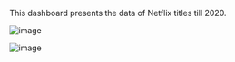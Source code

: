 This dashboard presents the data of Netflix titles till 2020. 

![image](https://github.com/user-attachments/assets/a9d9264d-77b0-4777-8662-f41f8a8313a5)

![image](https://github.com/user-attachments/assets/a2cc71a1-0c69-41af-b098-2115bb4a6cc5)
